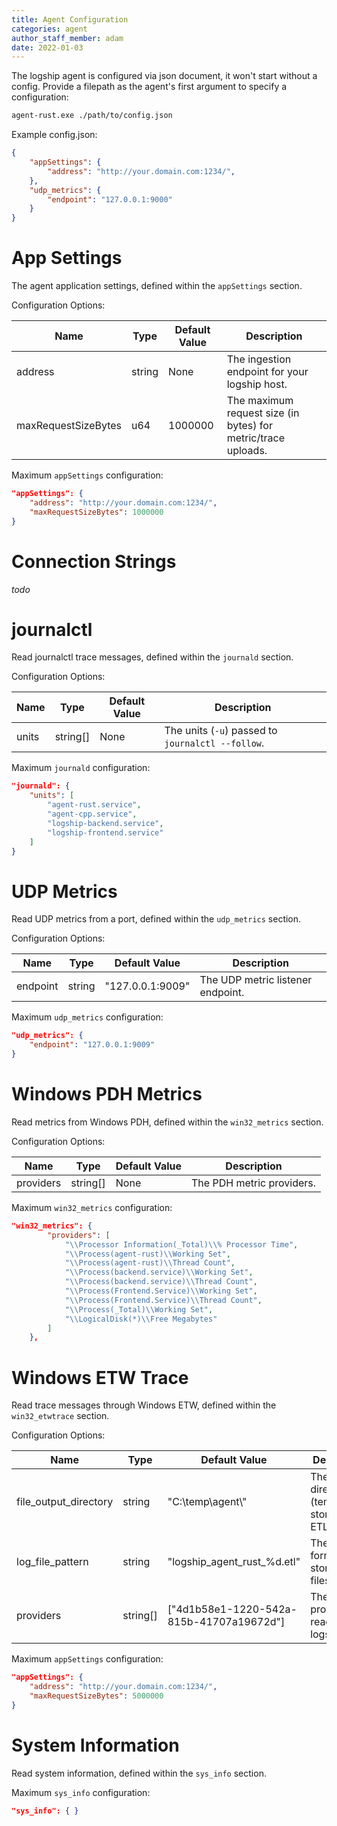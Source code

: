 ```yaml
---
title: Agent Configuration
categories: agent
author_staff_member: adam
date: 2022-01-03
---
```


The logship agent is configured via json document, it won't start without a config.
Provide a filepath as the agent's first argument to specify a configuration:
```sh
agent-rust.exe ./path/to/config.json
```

Example config.json:
```json
{
    "appSettings": {
        "address": "http://your.domain.com:1234/",
    },
    "udp_metrics": {
        "endpoint": "127.0.0.1:9000"
    }
}
```

# App Settings
The agent application settings, defined within the `appSettings` section.

Configuration Options:

Name                | Type   | Default Value | Description                                                   |
--------------------|--------|---------------|---------------------------------------------------------------|
address             | string | None          | The ingestion endpoint for your logship host.                 |
maxRequestSizeBytes | u64    | 1000000       | The maximum request size (in bytes) for metric/trace uploads. |

Maximum `appSettings` configuration:
```json
"appSettings": {
    "address": "http://your.domain.com:1234/",
    "maxRequestSizeBytes": 1000000
}
```

# Connection Strings
_todo_

# journalctl
Read journalctl trace messages, defined within the `journald` section.

Configuration Options:

Name  | Type     | Default Value | Description                                      |
------|----------|---------------|--------------------------------------------------|
units | string[] | None          |The units (`-u`) passed to `journalctl --follow`. |

Maximum `journald` configuration:
```json
"journald": {
    "units": [
        "agent-rust.service",
        "agent-cpp.service",
        "logship-backend.service",
        "logship-frontend.service"
    ]
}
```

# UDP Metrics
Read UDP metrics from a port, defined within the `udp_metrics` section.

Configuration Options:

Name     | Type   | Default Value    | Description                       |
---------|--------|------------------|-----------------------------------|
endpoint | string | "127.0.0.1:9009" | The UDP metric listener endpoint. |

Maximum `udp_metrics` configuration:
```json
"udp_metrics": {
    "endpoint": "127.0.0.1:9009"
}
```

# Windows PDH Metrics
Read metrics from Windows PDH, defined within the `win32_metrics` section.

Configuration Options:

Name      | Type     | Default Value | Description               |
----------|----------|---------------|---------------------------|
providers | string[] | None          | The PDH metric providers. |

Maximum `win32_metrics` configuration:
```json
"win32_metrics": {
        "providers": [
            "\\Processor Information(_Total)\\% Processor Time",
            "\\Process(agent-rust)\\Working Set",
            "\\Process(agent-rust)\\Thread Count",
            "\\Process(backend.service)\\Working Set",
            "\\Process(backend.service)\\Thread Count",
            "\\Process(Frontend.Service)\\Working Set",
            "\\Process(Frontend.Service)\\Thread Count",
            "\\Process(_Total)\\Working Set",
            "\\LogicalDisk(*)\\Free Megabytes"
        ]
    },
```

# Windows ETW Trace
Read trace messages through Windows ETW, defined within the `win32_etwtrace` section.

Configuration Options:

Name                  | Type     | Default Value                            | Description                                            |
----------------------|----------|------------------------------------------|--------------------------------------------------------|
file_output_directory | string   | "C:\\temp\\agent\\"                      | The directory to (temporarily) store unread ETL files. |
log_file_pattern      | string   | "logship_agent_rust_%d.etl"              | The filename format for stored ETL files.              |
providers             | string[] | ["4d1b58e1-1220-542a-815b-41707a19672d"] | The ETW providers to read trace logs from.             |

Maximum `appSettings` configuration:
```json
"appSettings": {
    "address": "http://your.domain.com:1234/",
    "maxRequestSizeBytes": 5000000
}
```

# System Information
Read system information, defined within the `sys_info` section.

Maximum `sys_info` configuration:
```json
"sys_info": { }
```